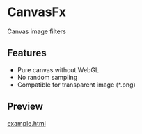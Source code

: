 # CanvasFx
Canvas image filters

## Features
* Pure canvas without WebGL  
* No random sampling  
* Compatible for transparent image (*.png)

## Preview
[example.html](http://htmlpreview.github.io/?https://github.com/Raven1996/CanvasFx/blob/master/example.html)
